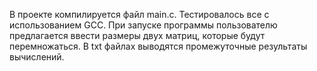В проекте компилируется файл main.c. Тестировалось все c использованием GCC. При запуске программы пользователю предлагается ввести размеры двух матриц, которые будут перемножаться. В txt файлах выводятся промежуточные результаты вычислений. 

